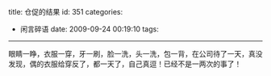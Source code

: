 title: 仓促的结果
id: 351
categories:
  - 闲言碎语
date: 2009-09-24 00:19:10
tags:
---

眼睛一睁，衣服一穿，牙一刷，脸一洗，头一洗，包一背，在公司待了一天，真没发现，偶的衣服给穿反了，都一天了，自己真逗！已经不是一两次的事了！